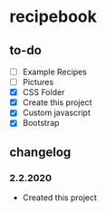 # recipebook

## to-do
- [ ] Example Recipes
- [ ] Pictures
- [x] CSS Folder
- [x] Create this project
- [x] Custom javascript
- [x] Bootstrap

## changelog
### 2.2.2020
- Created this project
